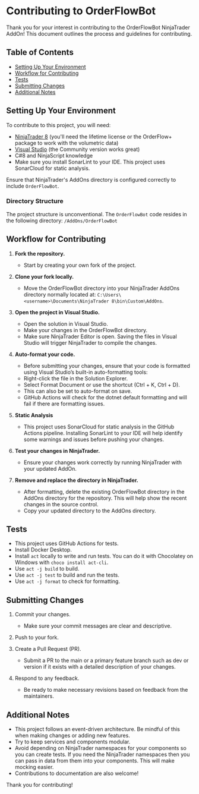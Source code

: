 # Contributing to OrderFlowBot

Thank you for your interest in contributing to the OrderFlowBot NinjaTrader AddOn! This document outlines the process and guidelines for contributing.

## Table of Contents

- [Setting Up Your Environment](#setting-up-your-environment)
- [Workflow for Contributing](#workflow-for-contributing)
- [Tests](#tests)
- [Submitting Changes](#submitting-changes)
- [Additional Notes](#additional-notes)

## Setting Up Your Environment

To contribute to this project, you will need:

- [NinjaTrader 8](https://ninjatrader.com/) (you'll need the lifetime license or the OrderFlow+ package to work with the volumetric data)
- [Visual Studio](https://visualstudio.microsoft.com/) (the Community version works great)
- C#8 and NinjaScript knowledge
- Make sure you install SonarLint to your IDE. This project uses SonarCloud for static analysis.

Ensure that NinjaTrader's AddOns directory is configured correctly to include `OrderFlowBot`.

### Directory Structure

The project structure is unconventional. The `OrderFlowBot` code resides in the following directory: `/AddOns/OrderFlowBot`

## Workflow for Contributing

1. **Fork the repository.**

   - Start by creating your own fork of the project.

2. **Clone your fork locally.**

   - Move the OrderFlowBot directory into your NinjaTrader AddOns directory normally located at: `C:\Users\<username>\Documents\NinjaTrader 8\bin\Custom\AddOns`.

3. **Open the project in Visual Studio.**

   - Open the solution in Visual Studio.
   - Make your changes in the OrderFlowBot directory.
   - Make sure NinjaTrader Editor is open. Saving the files in Visual Studio will trigger NinjaTrader to compile the changes.

4. **Auto-format your code.**

   - Before submitting your changes, ensure that your code is formatted using Visual Studio’s built-in auto-formatting tools:
   - Right-click the file in the Solution Explorer.
   - Select Format Document or use the shortcut (Ctrl + K, Ctrl + D).
   - This can also be set to auto-format on save.
   - GitHub Actions will check for the dotnet default formatting and will fail if there are formatting issues.

5. **Static Analysis**

   - This project uses SonarCloud for static analysis in the GitHub Actions pipeline. Installing SonarLint to your IDE will help identify some warnings and issues before pushing your changes.

6. **Test your changes in NinjaTrader.**

   - Ensure your changes work correctly by running NinjaTrader with your updated AddOn.

7. **Remove and replace the directory in NinjaTrader.**
   - After formatting, delete the existing OrderFlowBot directory in the AddOns directory for the repository. This will help show the recent changes in the source control.
   - Copy your updated directory to the AddOns directory.

## Tests

- This project uses GitHub Actions for tests.
- Install Docker Desktop.
- Install `act` locally to write and run tests. You can do it with Chocolatey on Windows with `choco install act-cli`.
- Use `act -j build` to build.
- Use `act -j test` to build and run the tests.
- Use `act -j format` to check for formatting.

## Submitting Changes

1. Commit your changes.

   - Make sure your commit messages are clear and descriptive.

2. Push to your fork.

3. Create a Pull Request (PR).

   - Submit a PR to the main or a primary feature branch such as dev or version if it exists with a detailed description of your changes.

4. Respond to any feedback.

   - Be ready to make necessary revisions based on feedback from the maintainers.

## Additional Notes

- This project follows an event-driven architecture. Be mindful of this when making changes or adding new features.
- Try to keep services and components modular.
- Avoid depending on NinjaTrader namespaces for your components so you can create tests. If you need the NinjaTrader namespaces then you can pass in data from them into your components. This will make mocking easier.
- Contributions to documentation are also welcome!

Thank you for contributing!

